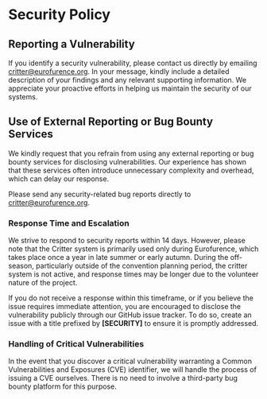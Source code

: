 # Security Policy

## Reporting a Vulnerability

If you identify a security vulnerability, please contact us directly by emailing critter@eurofurence.org. In your message, kindly include a detailed description of your findings and any relevant supporting information. We appreciate your proactive efforts in helping us maintain the security of our systems.

## Use of External Reporting or Bug Bounty Services

We kindly request that you refrain from using any external reporting or bug bounty services for disclosing vulnerabilities. Our experience has shown that these services often introduce unnecessary complexity and overhead, which can delay our response.

Please send any security-related bug reports directly to critter@eurofurence.org. 

### Response Time and Escalation

We strive to respond to security reports within 14 days. However, please note that the Critter system is primarily used only during Eurofurence, which takes place once a year in late summer or early autumn. During the off-season, particularly outside of the convention planning period, the critter system is not active, and response times may be longer due to the volunteer nature of the project.

If you do not receive a response within this timeframe, or if you believe the issue requires immediate attention, you are encouraged to disclose the vulnerability publicly through our GitHub issue tracker. To do so, create an issue with a title prefixed by **[SECURITY]** to ensure it is promptly addressed.


### Handling of Critical Vulnerabilities

In the event that you discover a critical vulnerability warranting a Common Vulnerabilities and Exposures (CVE) identifier, we will handle the process of issuing a CVE ourselves. There is no need to involve a third-party bug bounty platform for this purpose.
